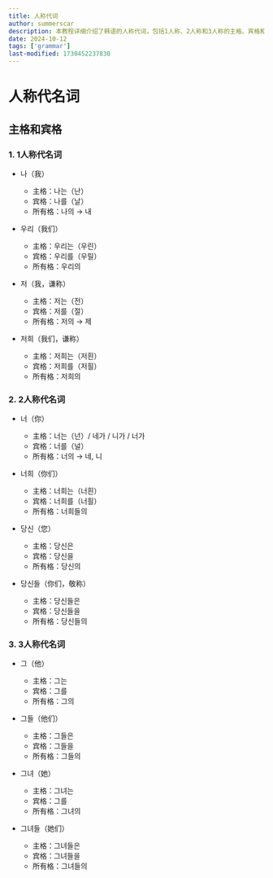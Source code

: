 ```yaml
---
title: 人称代词
author: summerscar
description: 本教程详细介绍了韩语的人称代词，包括1人称、2人称和3人称的主格、宾格和所有格形式，以便学习者掌握基本的代词用法。特别强调了谦称形式和不同的用法，帮助提升韩语交流能力。
date: 2024-10-12
tags: ['grammar']
last-modified: 1730452237830
---
```


# 人称代名词

## 主格和宾格

### 1. 1人称代名词
- <Speak>나</Speak>（我）
  - 主格：<Speak>나는</Speak>（<Speak>난</Speak>）
  - 宾格：<Speak>나를</Speak>（<Speak>날</Speak>）
  - 所有格：<Speak>나의</Speak> → <Speak>내</Speak>
- <Speak>우리</Speak>（我们）
  - 主格：<Speak>우리는</Speak>（<Speak>우린</Speak>）
  - 宾格：<Speak>우리를</Speak>（<Speak>우릴</Speak>）
  - 所有格：<Speak>우리의</Speak>

- <Speak>저</Speak>（我，谦称）
  - 主格：<Speak>저는</Speak>（<Speak>전</Speak>）
  - 宾格：<Speak>저를</Speak>（<Speak>절</Speak>）
  - 所有格：<Speak>저의</Speak> → <Speak>제</Speak>
- <Speak>저희</Speak>（我们，谦称）
  - 主格：<Speak>저희는</Speak>（<Speak>저흰</Speak>）
  - 宾格：<Speak>저희를</Speak>（<Speak>저흴</Speak>）
  - 所有格：<Speak>저희의</Speak>

### 2. 2人称代名词
- <Speak>너</Speak>（你）
  - 主格：<Speak>너는</Speak>（<Speak>넌</Speak>）/  <Speak>네가</Speak> / <Speak>니가</Speak> /  <Speak>너가</Speak>
  - 宾格：<Speak>너를</Speak>（<Speak>널</Speak>）
  - 所有格：<Speak>너의</Speak> → <Speak>네</Speak>, <Speak>니</Speak>
- <Speak>너희</Speak>（你们）
  - 主格：<Speak>너희는</Speak>（<Speak>너흰</Speak>）
  - 宾格：<Speak>너희를</Speak>（<Speak>너흴</Speak>）
  - 所有格：<Speak>너희들의</Speak>

- <Speak>당신</Speak>（您）
  - 主格：<Speak>당신은</Speak>
  - 宾格：<Speak>당신을</Speak>
  - 所有格：<Speak>당신의</Speak>

- <Speak>당신들</Speak>（你们，敬称）
  - 主格：<Speak>당신들은</Speak>
  - 宾格：<Speak>당신들을</Speak>
  - 所有格：<Speak>당신들의</Speak>

### 3. 3人称代名词
- <Speak>그</Speak>（他）
  - 主格：<Speak>그는</Speak>
  - 宾格：<Speak>그를</Speak>
  - 所有格：<Speak>그의</Speak>
- <Speak>그들</Speak>（他们）
  - 主格：<Speak>그들은</Speak>
  - 宾格：<Speak>그들을</Speak>
  - 所有格：<Speak>그들의</Speak>

- <Speak>그녀</Speak>（她）
  - 主格：<Speak>그녀는</Speak>
  - 宾格：<Speak>그를</Speak>
  - 所有格：<Speak>그녀의</Speak>
- <Speak>그녀들</Speak>（她们）
  - 主格：<Speak>그녀들은</Speak>
  - 宾格：<Speak>그녀들을</Speak>
  - 所有格：<Speak>그녀들의</Speak>
